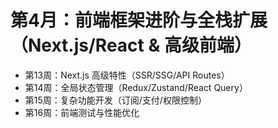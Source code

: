 # 第4月：前端框架进阶与全栈扩展（Next.js/React & 高级前端）

- 第13周：Next.js 高级特性（SSR/SSG/API Routes）
- 第14周：全局状态管理（Redux/Zustand/React Query）
- 第15周：复杂功能开发（订阅/支付/权限控制）
- 第16周：前端测试与性能优化

